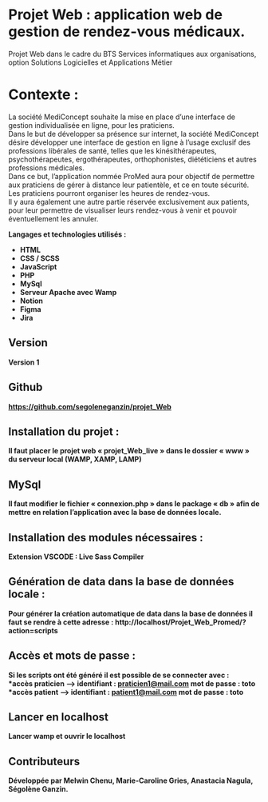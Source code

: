 # Projet Web : application web de gestion de rendez-vous médicaux.

Projet Web dans le cadre du BTS Services informatiques aux organisations, option Solutions Logicielles et Applications Métier <br>

# Contexte :
La société MediConcept souhaite la mise en place d’une interface de gestion individualisée en ligne, pour les praticiens.<br>
Dans le but de développer sa présence sur internet, la société MediConcept désire développer une interface de gestion en ligne à l’usage exclusif des professions libérales de santé, telles que les kinésithérapeutes, psychothérapeutes, ergothérapeutes, orthophonistes, diététiciens et autres professions médicales.<br>
Dans ce but, l’application nommée ProMed aura pour objectif de permettre aux praticiens de gérer à distance leur patientèle, et ce en toute sécurité. <br>
Les praticiens pourront organiser les heures de rendez-vous.<br>
Il y aura également une autre partie réservée exclusivement aux patients, pour leur permettre de visualiser leurs rendez-vous à venir et pouvoir éventuellement les annuler.<br>

<b>Langages et technologies utilisés :<b>

<ul>
  <li>HTML</li>
  <li>CSS / SCSS</li>
  <li>JavaScript</li>
  <li>PHP</li>
  <li>MySql</li>
  <li>Serveur Apache avec Wamp</li>
  <li>Notion</li>
  <li>Figma</li>
  <li>Jira</li>
</ul>

## Version

Version 1

## Github

https://github.com/segoleneganzin/projet_Web

## Installation du projet :

Il faut placer le projet web « projet_Web_live » dans le dossier « www » du serveur local (WAMP, XAMP, LAMP)

## MySql

Il faut modifier le fichier « connexion.php » dans le package « db » afin de mettre en relation l’application avec la base de données locale.

## Installation des modules nécessaires :

Extension VSCODE : Live Sass Compiler

## Génération de data dans la base de données locale :

Pour générer la création automatique de data dans la base de données il faut se rendre à cette adresse :
http://localhost/Projet_Web_Promed/?action=scripts

## Accès et mots de passe :

Si les scripts ont été généré il est possible de se connecter avec : <br/>
*accès praticien --> identifiant : praticien1@mail.com mot de passe : toto <br/>
*accès patient --> identifiant : patient1@mail.com mot de passe : toto <br/>

## Lancer en localhost

Lancer wamp et ouvrir le localhost

## Contributeurs

Développée par Melwin Chenu, Marie-Caroline Gries, Anastacia Nagula, Ségolène Ganzin.
